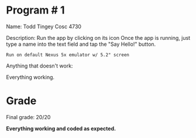 # Program # 1
Name: Todd Tingey
Cosc 4730

Description: 
	Run the app by clicking on its icon
	Once the app is running, just type a name into the text field and tap the "Say Hello!" button. 

	Run on default Nexus 5x emulator w/ 5.2" screen

Anything that doesn't work:

Everything working. 

Grade
===
Final grade: 20/20

**Everything working and coded as expected.**

